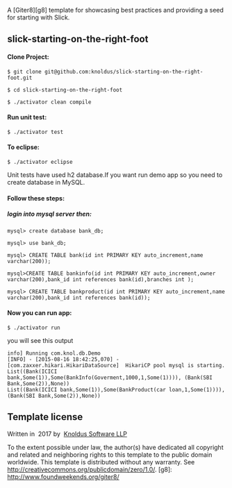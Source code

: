 A [Giter8][g8] template for showcasing best practices and providing a seed for starting with Slick.

slick-starting-on-the-right-foot
----------------------------------

#### Clone Project:

```
$ git clone git@github.com:knoldus/slick-starting-on-the-right-foot.git

$ cd slick-starting-on-the-right-foot

$ ./activator clean compile
```

#### Run unit test:

```
$ ./activator test
```

#### To eclipse:
```
$ ./activator eclipse
```

Unit tests have used h2 database.If you want run demo app so you need to create database in MySQL.

#### Follow these steps:

##### login into mysql server then:

```
mysql> create database bank_db;

mysql> use bank_db;

mysql> CREATE TABLE bank(id int PRIMARY KEY auto_increment,name varchar(200));

mysql>CREATE TABLE bankinfo(id int PRIMARY KEY auto_increment,owner varchar(200),bank_id int references bank(id),branches int );

mysql> CREATE TABLE bankproduct(id int PRIMARY KEY auto_increment,name varchar(200),bank_id int references bank(id));
```

#### Now you can run app:

```
$ ./activator run
```

you will see this output

```
info] Running com.knol.db.Demo 
[INFO] - [2015-08-16 18:42:25,070] - [com.zaxxer.hikari.HikariDataSource]  HikariCP pool mysql is starting.
List((Bank(ICICI bank,Some(1)),Some(BankInfo(Goverment,1000,1,Some(1)))), (Bank(SBI Bank,Some(2)),None))
List((Bank(ICICI bank,Some(1)),Some(BankProduct(car loan,1,Some(1)))), (Bank(SBI Bank,Some(2)),None))
```

Template license
----------------
Written in ​ 2017​ by ​ [Knoldus Software LLP](http://knoldus.com)

To the extent possible under law, the author(s) have dedicated all copyright and
related
and neighboring rights to this template to the public domain worldwide.
This template is distributed without any warranty. See
<http://creativecommons.org/publicdomain/zero/1.0/>.
[g8]: http://www.foundweekends.org/giter8/
